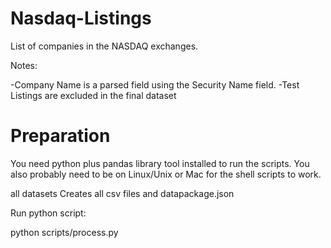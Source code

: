 # Nasdaq-Listings
List of companies in the NASDAQ exchanges.

Notes:

-Company Name is a parsed field using the Security Name field.
-Test Listings are excluded in the final dataset

# Preparation 
You need python plus pandas library tool installed to run the scripts. You also probably need to be on Linux/Unix or Mac for the shell scripts to work.

all datasets 
Creates all csv files and datapackage.json

Run python script:

  python scripts/process.py
